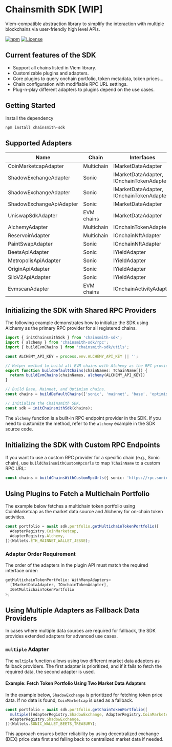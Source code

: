 # Chainsmith SDK [WIP]

Viem-compatible abstraction library to simplify the interaction with multiple blockchains via user-friendly high level APIs.

[![npm](https://img.shields.io/npm/v/chainsmith-sdk)](https://www.npmjs.com/package/chainsmith-sdk)
[![License](https://img.shields.io/npm/l/@chainsmith-sdk)](LICENSE)

## Current features of the SDK

- Support all chains listed in Viem library.
- Customizable plugins and adapters.
- Core plugins to query onchain portfolio, token metadata, token prices...
- Chain configuration with modifiable RPC URL settings.
- Plug-n-play different adapters to plugins depend on the use cases.

## Getting Started

Install the dependency

```
npm install chainsmith-sdk
```

## Supported Adapters

| Name                  | Chain      | Interfaces                               |
| --------------------- | ---------- | ---------------------------------------- |
| CoinMarketcapAdapter  | Multichain | IMarketDataAdapter                       |
| ShadowExchangeAdapter | Sonic      | IMarketDataAdapter, IOnchainTokenAdapter |
| ShadowExchangeAdapter | Sonic      | IMarketDataAdapter, IOnchainTokenAdapter |
| ShadowExchangeApiAdapter | Sonic      | IMarketDataAdapter |
| UniswapSdkAdapter     | EVM chains | IMarketDataAdapter                       |
| AlchemyAdapter        | Multichain | IOnchainTokenAdapter                     |
| ReservoirAdapter        | Multichain | IOnchainNftAdapter                     |
| PaintSwapAdapter        | Sonic | IOnchainNftAdapter                     |
| BeetsApiAdapter        | Sonic | IYieldAdapter                     |
| MetropolisApiAdapter        | Sonic | IYieldAdapter                     |
| OriginApiAdapter        | Sonic | IYieldAdapter                     |
| SiloV2ApiAdapter        | Sonic | IYieldAdapter                     |
| EvmscanAdapter        | EVM chains | IOnchainActivityAdapter                  |

## Initializing the SDK with Shared RPC Providers

The following example demonstrates how to initialize the SDK using Alchemy as the primary RPC provider for all registered chains.

```typescript
import { initChainsmithSdk } from 'chainsmith-sdk';
import { alchemy } from 'chainsmith-sdk/rpc';
import { buildEvmChains } from 'chainsmith-sdk/utils';

const ALCHEMY_API_KEY = process.env.ALCHEMY_API_KEY || '';

// Helper method to build all EVM chains with Alchemy as the RPC provider.
export function buildDefaultChains(chainNames: TChainName[]) {
  return buildEvmChains(chainNames, alchemy(ALCHEMY_API_KEY))
}

// Build Base, Mainnet, and Optimism chains.
const chains = buildDefaultChains(['sonic', 'mainnet', 'base', 'optimism']);

// Initialize the Chainsmith SDK.
const sdk = initChainsmithSdk(chains);
```

The `alchemy` function is a built-in RPC endpoint provider in the SDK. If you need to customize the method, refer to the `alchemy` example in the SDK source code.

## Initializing the SDK with Custom RPC Endpoints

If you want to use a custom RPC provider for a specific chain (e.g., Sonic chain), use `buildChainsWithCustomRpcUrls` to map `TChainName` to a custom RPC URL:

```typescript
const chains = buildChainsWithCustomRpcUrls({ sonic: 'https://rpc.soniclabs.com' }, 'evm');
```

## Using Plugins to Fetch a Multichain Portfolio

The example below fetches a multichain token portfolio using CoinMarketcap as the market data source and Alchemy for on-chain token activities.

```typescript
const portfolio = await sdk.portfolio.getMultichainTokenPortfolio([
  AdapterRegistry.CoinMarketcap,
  AdapterRegistry.Alchemy,
])(Wallets.ETH_MAINNET_WALLET_JESSE);
```

### Adapter Order Requirement

The order of the adapters in the plugin API must match the required interface order:

```typescript
getMultichainTokenPortfolio: WithManyAdapters<
  [IMarketDataAdapter, IOnchainTokenAdapter],
  IGetMultichainTokenPortfolio
>;
```

## Using Multiple Adapters as Fallback Data Providers

In cases where multiple data sources are required for fallback, the SDK provides extended adapters for advanced use cases.

### `multiple` Adapter

The `multiple` function allows using two different market data adapters as fallback providers. The first adapter is prioritized, and if it fails to fetch the required data, the second adapter is used.

#### Example: Fetch Token Portfolio Using Two Market Data Adapters

In the example below, `ShadowExchange` is prioritized for fetching token price data. If no data is found, `CoinMarketcap` is used as a fallback.

```typescript
const portfolio = await sdk.portfolio.getChainTokenPortfolio([
  multiple([AdapterRegistry.ShadowExchange, AdapterRegistry.CoinMarketcap]),
  AdapterRegistry.ShadowExchange,
])(Wallets.SONIC_WALLET_BEETS_TREASURY);
```

This approach ensures better reliability by using decentralized exchange (DEX) price data first and falling back to centralized market data if needed.
